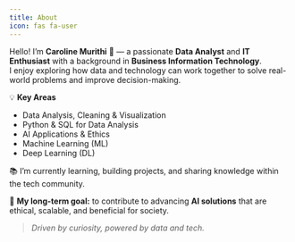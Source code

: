 ```yaml
---
title: About
icon: fas fa-user
---
```


Hello! I’m **Caroline Murithi** 👋 — a passionate **Data Analyst** and **IT Enthusiast** with a background in **Business Information Technology**.  
I enjoy exploring how data and technology can work together to solve real-world problems and improve decision-making.

💡 **Key Areas**
 - Data Analysis, Cleaning & Visualization  
 - Python & SQL for Data Analysis  
 - AI Applications & Ethics  
 - Machine Learning (ML)  
 - Deep Learning (DL)  

📚 I’m currently learning, building projects, and sharing knowledge within the tech community.  

🎯 **My long-term goal:** to contribute to advancing **AI solutions** that are ethical, scalable, and beneficial for society.

> *Driven by curiosity, powered by data and tech.*
